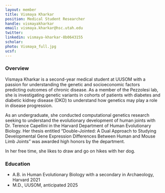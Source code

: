 ```yaml
---
layout: member
title: Vismaya Kharkar
position: Medical Student Researcher
handle: vismayakharkar
email: vismaya.kharkar@hsc.utah.edu
twitter:
linkedin: vismaya-kharkar-8b0643155
scholar: 
photo: Vismaya_full.jpg
ucsf: 
---
```


### Overview
Vismaya Kharkar is a second-year medical student at UUSOM with a passion for understanding the genetic and socioeconomic factors predicting outcomes of chronic disease. As a member of the Pezzolesi lab, she is investigating genetic variants in cohorts of patients with diabetes and diabetic kidney disease (DKD) to understand how genetics may play a role in disease progression.
 
As an undergraduate, she conducted computational genetics research seeking to understand the evolutionary development of human joints with Dr. Terence Capellini in the Harvard Department of Human Evolutionary Biology. Her thesis entitled “Double-Jointed: A Dual Approach to Studying Developmental Gene Expression Differences Between Human and Mouse Limb Joints” was awarded high honors by the department.
 
In her free time, she likes to draw and go on hikes with her dog.

### Education
- A.B. in Human Evolutionary Biology with a secondary in Archaeology, Harvard 2021
- M.D., UUSOM, anticipated 2025
